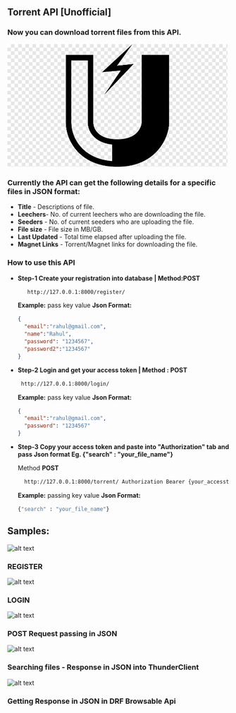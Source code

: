 ## Torrent API [Unofficial]
### Now you can download torrent files from this API. 

<img src="https://github.com/PeeusD/TorrentApi/blob/main/gitpic/magnet.png" width="500" title="hover text">

### Currently the API can get the following details for a specific files in JSON format:
* **Title** - Descriptions of file. 
* **Leechers**- No. of current leechers who are downloading the file. 
* **Seeders** - No. of current seeders who are uploading the file.
* **File size** - File size in MB/GB.
* **Last Updated** - Total time elapsed after uploading the file. 
* **Magnet Links** -  Torrent/Magnet links for downloading the file.


### How to use this API
* **Step-1 Create your registration into database | Method:POST**


   ```sh 
      http://127.0.0.1:8000/register/ 
    ```
  **Example:** pass key value **Json Format:**
  
  ```json 
  {
    "email":"rahul@gmail.com",
    "name":"Rahul",
    "password": "1234567",
    "password2":"1234567"
  }
    ```

* **Step-2 Login and get your access token | Method : POST**


     ```sh 
      http://127.0.0.1:8000/login/ 
    ```
  **Example:** pass key value **Json Format:**

  ```json 
  {
    "email":"rahul@gmail.com",
    "password": "1234567"
  }
    ```

* **Step-3 Copy your access token and paste into "Authorization" tab and pass Json format Eg. {"search" : "your_file_name"}**

  
    Method **POST** 

    ```sh 
      http://127.0.0.1:8000/torrent/ Authorization Bearer {your_accesstoken} 
    ```
    
    **Example:** passing key value **Json Format:** 
    
    ```sh 
    {"search" : "your_file_name"}
    ```

## Samples:

![alt text](https://github.com/PeeusD/TorrentApi/blob/main/gitpic/CaptureRegister.JPG) <br>
### REGISTER
![alt text](https://github.com/PeeusD/TorrentApi/blob/main/gitpic/CaptureLogin.JPG) <br>
### LOGIN
![alt text](https://github.com/PeeusD/TorrentApi/blob/main/gitpic/Capture3.png) <br>
### POST Request passing in JSON
![alt text](https://github.com/PeeusD/TorrentApi/blob/main/gitpic/CaptureSearch.JPG) <br>
### Searching files - Response in JSON into ThunderClient
![alt text](https://github.com/PeeusD/TorrentApi/blob/main/gitpic/Capture1.PNG) <br>
### Getting Response in JSON in DRF Browsable Api

